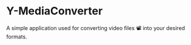 # Y-MediaConverter
A simple application used for converting video files 📽 into your desired formats.
